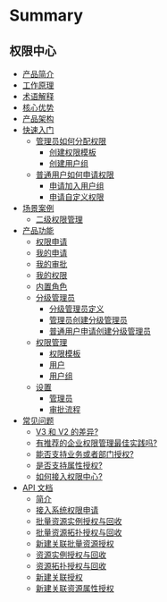 
# Summary

## 权限中心
* [产品简介](产品白皮书/产品简介/README.md)
* [工作原理](产品白皮书/产品简介/Principle.md)
* [术语解释](产品白皮书/术语解释/Term.md)
* [核心优势](产品白皮书/核心优势/Feature.md)
* [产品架构](产品白皮书/产品架构/Architecture.md)
* [快速入门]()
    * [管理员如何分配权限]()
        * [创建权限模板](产品白皮书/快速入门/CreatePremissionTemplates.md)
        * [创建用户组](产品白皮书/快速入门/CreateGroups.md)
    * [普通用户如何申请权限]()
        * [申请加入用户组](产品白皮书/快速入门/ApplyToGroups.md)
        * [申请自定义权限](产品白皮书/快速入门/ApplyToCustomPermissions.md)
* [场景案例]()
    * [二级权限管理](产品白皮书/场景案例/GradingManager.md)
* [产品功能]()
    * [权限申请](产品白皮书/产品功能/PermissionsApply.md)
    * [我的申请](产品白皮书/产品功能/MyApply.md)
    * [我的审批](产品白皮书/产品功能/MyApproval.md)
    * [我的权限](产品白皮书/产品功能/MyPermissions.md)
    * [内置角色](产品白皮书/产品功能/InnerRoles.md)
    * [分级管理员]()
        * [分级管理员定义](产品白皮书/产品功能/GradingManager.md)
        * [管理员创建分级管理员](产品白皮书/产品功能/ManagerCreate.md)
        * [普通用户申请创建分级管理员](产品白皮书/产品功能/UserApply.md)
    * [权限管理]()
        * [权限模板](产品白皮书/产品功能/PermissionTemplates.md)
        * [用户](产品白皮书/产品功能/Users.md) 
        * [用户组](产品白皮书/产品功能/Groups.md)
    * [设置]()
        * [管理员](产品白皮书/产品功能/Manager.md)
        * [审批流程](产品白皮书/产品功能/Approval.md)
* [常见问题]()
    * [V3 和 V2 的差异?](产品白皮书/常见问题/Diffv2v3.md)
    * [有推荐的企业权限管理最佳实践吗?](产品白皮书/常见问题/Bestpractise.md)
    * [能否支持业务或者部门授权?](产品白皮书/常见问题/Orggrants.md)
    * [是否支持属性授权?](产品白皮书/常见问题/Attribute.md)
    * [如何接入权限中心?](产品白皮书/常见问题/SystemAccess.md)
* [API 文档]()
    * [简介](6.0/API文档/IAM/README.md)
    * [接入系统权限申请](6.0/API文档/IAM/application.md)
    * [批量资源实例授权与回收](6.0/API文档/IAM/authorization_batch_instance.md)
    * [批量资源拓扑授权与回收](6.0/API文档/IAM/authorization_batch_path.md)
    * [新建关联批量资源授权](6.0/API文档/IAM/authorization_batch_resource_creator_action.md)
    * [资源实例授权与回收](6.0/API文档/IAM/authorization_instance.md)
    * [资源拓扑授权与回收](6.0/API文档/IAM/authorization_path.md)
    * [新建关联授权](6.0/API文档/IAM/authorization_resource_creator_action.md)
    * [新建关联资源属性授权](6.0/API文档/IAM/authorization_resource_creator_action_attribute.md)
